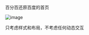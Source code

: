 <!--
 * @Author: miao yu
 * @Date: 2020-02-17 19:25:33
 * @LastEditors: miao yu
 * @LastEditTime: 2020-02-17 19:27:20
 * @Description: 
 -->
百分百还原百度的首页

![image](https://user-images.githubusercontent.com/18217162/74649883-744a9300-51bb-11ea-8f4d-1d1f53d3ee3b.png)

只考虑样式和布局，不考虑任何动态交互
